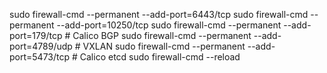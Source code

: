 sudo firewall-cmd --permanent --add-port=6443/tcp
sudo firewall-cmd --permanent --add-port=10250/tcp
sudo firewall-cmd --permanent --add-port=179/tcp    # Calico BGP
sudo firewall-cmd --permanent --add-port=4789/udp   # VXLAN
sudo firewall-cmd --permanent --add-port=5473/tcp   # Calico etcd
sudo firewall-cmd --reload

